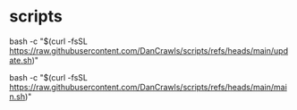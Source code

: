 # scripts

bash -c "$(curl -fsSL https://raw.githubusercontent.com/DanCrawls/scripts/refs/heads/main/update.sh)"

bash -c "$(curl -fsSL https://raw.githubusercontent.com/DanCrawls/scripts/refs/heads/main/main.sh)"
